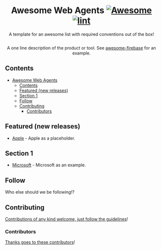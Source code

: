 <div align="center">

<!-- title -->

<!--lint ignore no-dead-urls-->

# Awesome Web Agents [![Awesome](https://awesome.re/badge.svg)](https://awesome.re) [![lint](https://github.com/steel-dev/awesome-web-agents/actions/workflows/lint.yaml/badge.svg)](https://github.com/steel-dev/awesome-web-agents/actions/workflows/lint.yaml)

<!-- subtitle -->

A template for an awesome list with required conventions out of the box!

<!-- image -->

<a href="" target="_blank" rel="noopener noreferrer">
  <img src="" />
</a>

<!-- description -->

A one line description of the product or tool. See
[awesome-firebase](https://github.com/jthegedus/awesome-firebase) for an
example.

</div>

<!-- TOC -->

## Contents

- [Awesome Web Agents  ](#awesome-web-agents--)
  - [Contents](#contents)
  - [Featured (new releases)](#featured-new-releases)
  - [Section 1](#section-1)
  - [Follow](#follow)
  - [Contributing](#contributing)
    - [Contributors](#contributors)

<!-- CONTENT -->

## Featured (new releases)

- [Apple](https://apple.com) - Apple as a placeholder.

## Section 1

- [Microsoft](https://www.microsoft.com/) - Microsoft as an example.

<!-- END CONTENT -->

## Follow

<!-- list people worth following on social sites (Twitter, LinkedIn, GitHub, YouTube etc.) -->

Who else should we be following!?

## Contributing

[Contributions of any kind welcome, just follow the guidelines](contributing.md)!

### Contributors

[Thanks goes to these contributors](https://github.com/steel-dev/awesome-web-agents/graphs/contributors)!
